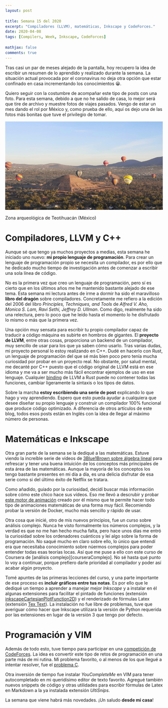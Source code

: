 ```yaml
---
layout: post

title: Semana 15 del 2020
excerpt: "Compiladores (LLVM), matemáticas, Inkscape y CodeForces."
date: 2020-04-08
tags: [Compilers, Week, Inkscape, CodeForces]

mathjax: false
comments: true
---
```


Tras casi un par de meses alejado de la pantalla, hoy recupero la idea de
escribir un resumen de lo aprendido y realizado durante la semana.
La situación actual provocada por el coronavirus no deja otra opción que estar
confinado en casa incrementando los conocimientos 😀.

Quiero seguir con la costumbre de acompañar este tipo de posts con una foto.
Para esta semana, debido a que no he salido de casa, lo mejor será que tire de
archivo y muestre fotos de viajes pasados.
Vengo de estar un mes dando el rol por México y, como prueba de ello, aquí os
dejo una de las fotos más bonitas que tuve el privilegio de tomar.

<p>
<img src="/assets/images/2020_week_15_teotihuacan.jpg">
<figcaption>Zona arqueológica de Teotihuacán (México)</figcaption>
</p>


# Compiladores, LLVM y C++

Aunque sé que tengo ya muchos proyectos a medias, esta semana he iniciado uno
nuevo: **mi propio lenguaje de programación**.
Para crear un lenguaje de programación propio se necesita un compilador, es
por ello que he dedicado mucho tiempo de investigación antes de comenzar a
escribir una sola línea de código.

No es la primera vez que creo un lenguaje de programación, pero sí es cierto
que en los últimos años me he mantenido bastante alejado de ese tema.
Esta semana mi lectura antes de irme a dormir ha sido el maravilloso
**libro del dragón** sobre compiladores.
Concretamente me refiero a la edición del 2006 del libro
*Principles, Techniques, and Tools* de
*Alfred V. Aho, Monica S. Lam, Ravi Sethi, Jeffrey D. Ullman*.
Como digo, realmente ha sido una relectura, pero lo poco que he leído hasta el
momento lo he disfrutado lo mismo o más que la primera vez.

Una opción muy sensata para escribir tu propio compilador capaz de traducir a
código máquina es subirte en hombros de gigantes.
El **proyecto de LLVM**, entre otras cosas, proporciona un backend de un
compilador, muy sencillo de usar para los que ya saben cómo usarlo.
Tras varias dudas, mi proyecto personal lo estoy realizando en C++.
Dudé en hacerlo con Rust, un lenguaje de programación del que sé más bien poco
pero tenía mucha curiosidad por probar en un proyecto real.
No obstante, por salud mental, me decanté por C++ puesto que el código original
de LLVM está en ese idioma y me va a ser mucho más fácil encontrar ejemplos
de uso en ese lenguaje.
Cualquier [binding][wikipediaBinding] de LLVM a Rust puede no contener todas
las funciones, cambiar ligeramente la sintaxis o los tipos de datos.

Sobre la marcha **estoy escribiendo una serie de post** explicando lo que hago
y voy aprendiendo.
Espero que esto pueda ayudar a cualquiera que desee diseñar su propio lenguaje
y construir un compilador 100% funcional que produce código optimizado.
A diferencia de otros artículos de este blog, todos esos posts están en Inglés
con la idea de llegar al máximo número de personas.


# Matemáticas e Inkscape

Otra gran parte de la semana se la dediqué a las matemáticas.
Estuve viendo la increíble serie de vídeos de
[3Blue1Brown sobre álgebra lineal][essenceLinearAlgebra]
para refrescar y tener una buena intuición de los conceptos más principales
de esta área de las matemáticas.
Aunque la mayoría de los conceptos los tengo bastante presentes en mi día a
día, es una delicia disfrutar de esa serie como si del último éxito de Netflix
se tratara.

Como añadido, guiado por la curiosidad, decidí buscar más información sobre
cómo este chico hace sus vídeos.
Eso me llevó a descrubir y probar
[este motor de animación][manim]
creado por él mismo que te permite hacer todo tipo de animaciones matemáticas
de una forma muy fácil.
Recomiendo probar la versión de Docker, mucho más sencillo y rápido de usar.

Otra cosa que inicié, otro de mis nuevos principios, fue un curso sobre
análisis complejo.
Nunca he visto formalmente los números complejos, y la verdad es que no me han
hecho mucha falta, pero hace unos días me entró la curiosidad sobre los
ordenadores cuánticos y leí algo sobre la forma de programación.
No saqué mucho en claro sobre ello, lo único que entendí era que necesitaba
conocimiento sobre núermos complejos para poder entender todas esas teorías
locas.
Así que me puse a ello con este curso de Coursera de
[análisis complejo][courseraComplejo].
No sé hasta qué punto lo voy a continuar, porque prefiero darle prioridad al
compilador y poder así acabar algún proyecto.

Tomé apuntes de las primeras lecciones del curso, y una parte importante de ese
proceso es **incluir gráficos entre tus notas**.
Es por ello que le dediqué un tiempo a aprender a manejar mejor *Inkscape* y
a instalar en él algunas extensiones para facilitar el pintado de funciones
(extensión [inkscapeCartesianPlotFunction2D][inkscapePlot])
y el renderizado de fórmulas Latex (extensión [Tex Text][inkscapeTex]).
La instalación no fue libre de problemas, tuve que averiguar cómo hacer que
Inkscape utilizara la versión de Python requerida por las extensiones en lugar
de la versión 3 que tengo por defecto.


# Programación y VIM

Además de todo esto, tuve tiempo para participar en una
[competición de CodeForces][codeforcesContest].
La idea es convertir este tipo de retos de programación en una parte más de mi
rutina.
Mi problema favorito, o al menos de los que llegué a intentar resolver, fue el
[problema C][codeforcesProblemC].

Otra inversión de tiempo fue instalar *YouCompleteMe* en VIM para tener
autocompletado en mi queridísimo editor de texto favorito.
Agregué también nuevos snippets de código y otras utilidades para escribir
fórmulas de Latex en Markdown a la ya instalada extensión *UltiSnips*.

La semana que viene habrá más novedades.
¡Un saludo **desde mi casa**!


[wikipediaBinding]: https://en.wikipedia.org/wiki/Language_binding
[codeforcesContest]: https://codeforces.com/contest/1333
[codeforcesProblemC]: https://codeforces.com/contest/1333/problem/C
[inkscapePlot]: https://github.com/fsmMLK/inkscapeCartesianPlotFunction2D
[inkscapeTex]: https://github.com/textext/textext
[essenceLinearAlgebra]: https://www.youtube.com/playlist?list=PLZHQObOWTQDPD3MizzM2xVFitgF8hE_ab
[manim]: https://github.com/3b1b/manim/

